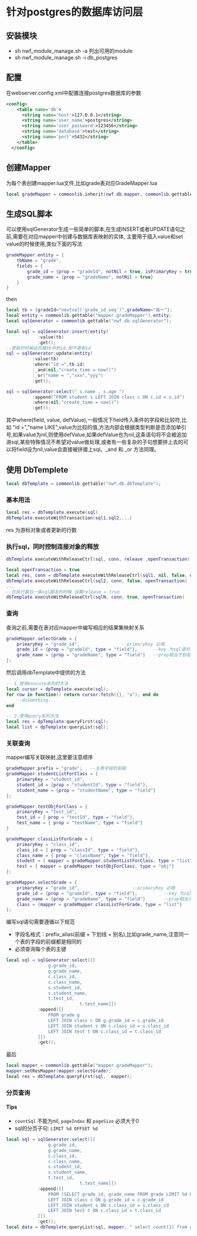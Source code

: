 # 针对postgres的数据库访问层
## 安装模块  
* sh nwf_module_manage.sh -a 列出可用的module
* sh nwf_module_manage.sh -i db_postgres
## 配置
在webserver.config.xml中配置连接postgres数据库的参数
```xml
<config>
    <table name='db'>
      <string name='host'>127.0.0.1</string>
      <string name='user_name'>postgres</string>
      <string name='user_password'>123456</string>
      <string name='database'>test</string>
      <string name='port'>5432</string>
    </table>  
  </config>
```
## 创建Mapper  
为每个表创建mapper.lua文件,比如grade表对应GradeMapper.lua  
```lua
local gradeMapper = commonlib.inherit(nwf.db.mapper, commonlib.gettable("mapper.gradeMapper"));
```
## 生成SQL脚本
可以使用sqlGenerator生成一些简单的脚本,在生成INSERT或者UPDATE语句之前,需要在对应mapper中创建与数据库表映射的实体, 
主要用于插入value和set value的时候使用,类似下面的写法
```lua
gradeMapper.entity = {
	tbName = "grade",
	fields = {
		grade_id = {prop = "gradeId", notNil = true, isPrimaryKey = true},
		grade_name = {prop = "gradeName", notNil = true}
	}
}
```
then
```lua
local tb = {gradeId="nextval('grade_id_seq')",gradeName="高一"};
local entity = commonlib.gettable("mapper.gradeMapper").entity;
local sqlGenerator = commonlib.gettable("nwf.db.sqlGenerator");

local sql = sqlGenerator:insert(entity)
			:value(tb)
			:get();
--更新的时候会忽略tb中的id,即不更新id
sql = sqlGenerator:update(entity)
		  :value(tb)
		  :where("id =",tb.id)
		  :_and(nil,"create_time = now()")
		  :_or("name = ","xxx","yyy")
		  :get();

sql = sqlGenerator:select(" s.name , s.age ")
		  :append("FROM student s LEFT JOIN class c ON c.id = s.id")
		  :where(nil,"create_time = now()")
		  :get();
```  
其中where(field, value, defValue),一般情况下field传入条件的字段和比较符,比如 "id =","name LIKE",value为比较的值,方法内部会根据类型判断是否添加单引号,如果value为nil,则使用defValue,如果defValue也为nil,这条语句将不会被追加进sql,某些特殊情况不希望对value做处理,或者有一些复杂的子句想要拼上去的可以将field设为nil,value会直接被拼接上sql。_and 和 _or 方法同理。
##  使用 DbTemplete
```lua
local dbTemplate = commonlib.gettable("nwf.db.dbTemplate");
```
### 基本用法
```lua
local res = dbTemplate.execute(sql)
dbTemplate.executeWithTransaction(sql1,sql2,...)
```  
res 为游标对象或者更新的行数  

### 执行sql，同时控制连接对象的释放
```lua
dbTemplate.executeWithReleaseCtrl(sql, conn, release ,openTransaction)

local openTransaction = true
local res, conn = dbTemplate.executeWithReleaseCtrl(sql1, nil, false, openTransaction)
dbTemplate.executeWithReleaseCtrl(sql2, conn, false, openTransaction)
...
--在执行最后一条sql脚本的时候 设置release = true
dbTemplate.executeWithReleaseCtrl(sqlN, conn, true, openTransaction)
```  
### 查询  
查询之前,需要在表对应mapper中编写相应的结果集映射关系
```lua
gradeMapper.selectGrade = {
	primaryKey = "grade_id", 				--primaryKey 必填
	grade_id = {prop = "gradeId", type = "field"},		--key 为sql语句查出来的字段名，value 中的prop属性表示的是将查询结果映射到table中相对应的值
	grade_name = {prop = "gradeName", type = "field"}	--prop相当于别名，主要解决postgres查出来的字段全部为小写的问题
};
```  
然后调用dbTemplate中提供的方法  
```lua
-- 1.使用execute系列的方法  
local cursor = dpTemplate.execute(sql);
for row in function() return cursor:fetch({}, "a"); end do
	--doSomthing...
end

-- 2.使用query系列方法 
local res = dpTemplate:queryFirst(sql);
local list = dpTemplate:queryList(sql);
```
### 关联查询
mapper编写关联映射,这里要注意顺序  
```lua
gradeMapper.prefix = "grade";	--主表字段的前缀
gradeMapper.studentListForClass = {
	primaryKey = "student_id",
	student_id = {prop = "studentId", type = "field"},
	student_name = {prop = "studentName", type = "field"}
};

gradeMapper.testObjForClass = {
	primaryKey = "test_id",
	test_id = { prop = "testId", type = "field"},
	test_name = { prop = "testName", type = "field"}
}

gradeMapper.classListForGrade = {
	primaryKey = "class_id",
	class_id = { prop = "classId", type = "field"},
	class_name = { prop = "className", type = "field"},
	student = { mapper = gradeMapper.studentListForClass, type = "list"},   --type="list" 表示一对多	
	test = { mapper = gradeMapper.testObjForClass, type = "obj"}		--type="obj" 表示一对一
};

gradeMapper.selectGrade = {
	primaryKey = "grade_id", 					--primaryKey 必填
	grade_id = {prop = "gradeId", type = "field"},			--key 为sql语句查出来的字段名，value 中的prop属性表示的是将查询结果映射到table中相对应的值
	grade_name = {prop = "gradeName", type = "field"}		--prop相当于别名，主要解决postgres查出来的字段全部为小写的问题
	class = {mapper = gradeMapper.classListForGrade, type = "list"} 
};
```  
编写sql语句需要遵循以下规范
* 字段名格式：prefix_alias(前缀 + 下划线 + 别名),比如grade_name,注意同一个表的字段的前缀都是相同的 
* 必须查询每个表的主键
```lua
local sql = sqlGenerator:select([[
				g.grade_id,
				g.grade_name,
				c.class_id,
				c.class_name,
				s.student_id,
				s.student_name,
				t.test_id,
                        	t.test_name]])
			:append([[
				FROM grade g
				LEFT JOIN class c ON g.grade_id = c.grade_id
				LEFT JOIN student s ON c.class_id = s.class_id
				LEFT JOIN test t ON c.class_id = t.class_id
			]])
			:get();
```  
最后
```lua
local mapper = commonlib.gettable("mapper.gradeMapper");
mapper:setResMapper(mapper.selectGrade);
local res = dbTemplate:queryFirst(sql,  mapper);
```

### 分页查询
#### Tips
* `countSql` 不能为nil, `pageIndex` 和 `pageSize` 必须大于0
* sql的分页子句: `LIMIT %d OFFSET %d`
```lua	
local sql = sqlGenerator:select([[
				g.grade_id,
				g.grade_name,
				c.class_id,
				c.class_name,
				s.student_id,
				s.student_name,
				t.test_id,
                        	t.test_name]])
			:append([[
				FROM (SELECT grade_id, grade_name FROM grade LIMIT %d OFFSET %d) g 
				LEFT JOIN class c ON g.grade_id = c.grade_id
				LEFT JOIN student s ON c.class_id = s.class_id
				LEFT JOIN test t ON c.class_id = t.class_id
			]])
			:get();
local data = dbTemplate:queryList(sql, mapper, " select count(1) from grade ", 1, 3);
```

